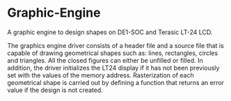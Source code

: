 # Graphic-Engine
A graphic engine to design shapes on DE1-SOC and Terasic LT-24 LCD. 

The graphics engine driver consists of a header file and a source file that is capable of drawing geometrical shapes such as: lines, rectangles, circles and triangles. All the closed figures can either be unfilled or filled. In addition, the driver initializes the LT24 display if it has not been previously set with the values of the memory address. Rasterization of each geometrical shape is carried out by defining a function that returns an error value if the design is not created. 

